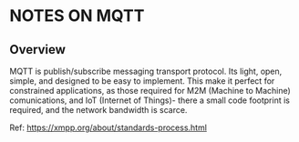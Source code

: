# NOTES ON MQTT

## Overview

MQTT is publish/subscribe messaging transport protocol. Its light, open, simple, and designed to be easy to implement. This make it perfect for constrained applications, as those required for M2M (Machine to Machine) comunications, and IoT (Internet of Things)- there a small code footprint is required, and the network bandwidth is scarce.

Ref: https://xmpp.org/about/standards-process.html
